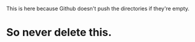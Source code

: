 This is here because Github doesn't push the directories if they're empty.

# So never delete this.
